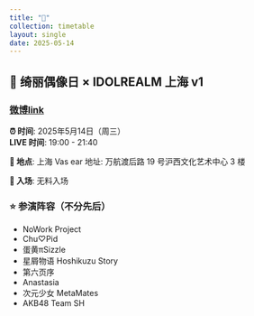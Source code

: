 ```yaml
---
title: "🎫"
collection: timetable
layout: single
date: 2025-05-14
---
```


## 🔮 绮丽偶像日 × IDOLREALM 上海 v1

### [微博link](https://weibo.com/1837069642/Pravx4VCH#comment)

**⏰ 时间**: 2025年5月14日（周三）  
**LIVE 时间**: 19:00 - 21:40  

**📍 地点**: 上海 Vas ear
地址: 万航渡后路 19 号沪西文化艺术中心 3 楼  

**🎫 入场**: 无料入场  

### ⭐ 参演阵容（不分先后）
- NoWork Project  
- Chu♡Pid  
- 蛋黄πSizzle  
- 星屑物语 Hoshikuzu Story  
- 第六页序  
- Anastasia  
- 次元少女 MetaMates  
- AKB48 Team SH